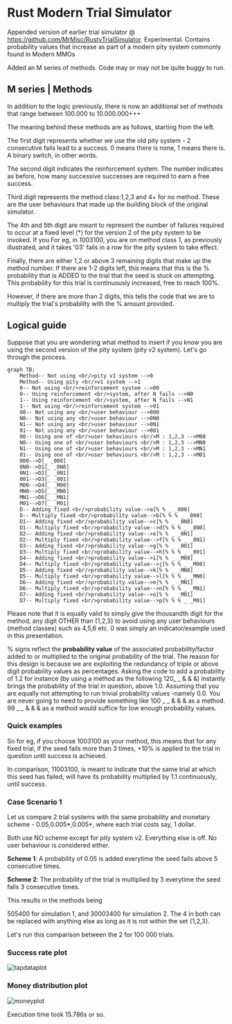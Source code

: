 # Rust Modern Trial Simulator
 Appended version of earlier trial simulator @ https://github.com/MrMisc/RustyTrialSimulator. Experimental. Contains probability values that increase as part of a modern pity system commonly found in Modern MMOs


Added an M series of methods. Code may or may not be quite buggy to run. 


## M series | Methods

In addition to the logic previously, there is now an additional set of methods that range between 100.000 to 10.000.000+++

The meaning behind these methods are as follows, starting from the left.

The first digit represents whether we use the old pity system - 2 consecutive fails lead to a success. 0 means there is none, 1 means there is. A binary switch, in other words.

The second digit indicates the reinforcement system. The number indicates as before, how many successive successes are required to earn a free success. 

Third digit represents the method class:1,2,3 and 4+ for no method. These are the user behaviours that made up the building block of the original simulator.

The 4th and 5th digit are meant to represent the number of failures required to occur at a fixed level (*) for the version 2 of the pity system to be invoked. If you For eg, in 1003100, you are on method class 1, as previously illustrated, and it takes '03' fails in a row for the pity system to take effect.

Finally, there are either 1,2 or above 3 remaining digits that make up the method number. If there are 1-2 digits left, this means that this is the % probability that is ADDED to the trial that the seed is stuck on attempting. This probability for this trial is continuously increased, free to reach 100%. 

However, if there are more than 2 digits, this tells the code that we are to multiply the trial's probability with the % amount provided.


## Logical guide

Suppose that you are wondering what method to insert if you know you are using the second version of the pity system (pity v2 system). Let's go through the process.

```mermaid
graph TB;
    Method-- Not using <br/>pity v1 system -->0
    Method-- Using pity <br/>v1 system -->1
    0-- Not using <br/>reinforcement system -->00
    0-- Using reinforcement <br/>system, after N fails -->N0
    1-- Using reinforcement <br/>system, after N fails -->N1
    1-- Not using <br/>reinforcement system -->01
    00-- Not using any <br/>user behaviour -->000
    N0-- Not using any <br/>user behaviour -->0N0
    N1-- Not using any <br/>user behaviour -->0N1
    01-- Not using any <br/>user behaviour -->001
    00-- Using one of <br/>user behaviours <br/>M : 1,2,3 -->M00
    N0-- Using one of <br/>user behaviours <br/>M : 1,2,3 -->MN0
    N1-- Using one of <br/>user behaviours <br/>M : 1,2,3 -->MN1
    01-- Using one of <br/>user behaviours <br/>M : 1,2,3 -->M01    
    000-->D[_ _000]
    0N0-->D1[_ _0N0]
    0N1-->D2[_ _0N1]
    001-->D3[_ _001]
    M00-->D4[_ _M00]
    MN0-->D5[_ _MN0]
    MN1-->D6[_ _MN1]
    M01-->D7[_ _M01]
    D-- Adding fixed <br/>probability value-->a[% % _ _000]
    D-- Multiply fixed <br/>probability value-->b[% % % _ _000]
    D1-- Adding fixed <br/>probability value-->c[% % _ _0N0]
    D1-- Multiply fixed <br/>probability value-->d[% % % _ _0N0]    
    D2-- Adding fixed <br/>probability value-->e[% % _ _0N1]
    D2-- Multiply fixed <br/>probability value-->f[% % % _ _0N1]    
    D3-- Adding fixed <br/>probability value-->g[% % _ _001]
    D3-- Multiply fixed <br/>probability value-->h[% % % _ _001]   
    D4-- Adding fixed <br/>probability value-->i[% % _ _M00]
    D4-- Multiply fixed <br/>probability value-->j[% % % _ _M00]   
    D5-- Adding fixed <br/>probability value-->k[% % _ _MN0]
    D5-- Multiply fixed <br/>probability value-->l[% % % _ _MN0]    
    D6-- Adding fixed <br/>probability value-->m[% % _ _MN1]
    D6-- Multiply fixed <br/>probability value-->n[% % % _ _MN1]        
    D7-- Adding fixed <br/>probability value-->o[% % _ _M01]
    D7-- Multiply fixed <br/>probability value-->p[% % % _ _M01]        
```



Please note that it is equally valid to simply give the thousandth digit for the method, any digit OTHER than {1,2,3} to avoid using any user behaviours (method classes) such as 4,5,6 etc. 0 was simply an indicator/example used in this presentation.

% signs reflect the **probability value** of the associated probability/factor added to or multiplied to the original probability of the trial. The reason for this design is because we are exploiting the redundancy of triple or above digit probability values as percentages.  Asking the code to add a probability of 1.2 for instance (by using a method as the following 120_ _ & & &) instantly brings the probability of the trial in question, above 1.0. Assuming that you are equally not attempting to run trivial probability values -namely 0.0. You are never going to need to provide something like 100 _ _ & & & as a method. 99 _ _ & & & as a method would suffice for low enough probability values.



### Quick examples

So for eg, if you choose 1003100 as your method, this means that for any fixed trial, if the seed fails more than 3 times, +10% is applied to the trial in question until success is achieved.

In comparison, 11003100, is meant to indicate that the same trial at which this seed has failed, will have its probability multiplied by 1.1 continuously, until success.


### Case Scenario 1

Let us compare 2 trial systems with the same probability and monetary scheme - 0.05,0.005*,0.005*, where each trial costs say, 1 dollar.

Both use NO scheme except for pity system v2. Everything else is off. No user behaviour is considered either.

**Scheme 1**: A probability of 0.05 is added everytime the seed fails above 5 consecutive times.

**Scheme 2**: The probability of the trial is multiplied by 3 everytime the seed fails 3 consecutive times.

This results in the methods being 

505400 for simulation 1, and 30003400 for simulation 2. The 4 in both can be replaced with anything else as long as it is not within the set {1,2,3}.

Let's run this comparison between the 2 for 100 000 trials.

### Success rate plot



![tapdataplot](https://user-images.githubusercontent.com/100022747/210852709-777349b8-0516-4200-8238-144919ac3fc2.png)


### Money distribution plot

![moneyplot](https://user-images.githubusercontent.com/100022747/210852729-f79b9897-1e3f-4177-97f9-883fded0a44f.png)



Execution time took 15.786s or so.
